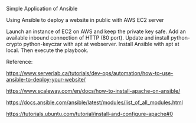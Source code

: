 Simple Application of Ansible

Using Ansible to deploy a website in public with AWS EC2 server

Launch an instance of EC2 on AWS and keep the private key safe.
Add an available inbound connection of HTTP (80 port).
Update and install python-crypto python-keyczar with apt at webserver.
Install Ansible with apt at local. Then execute the playbook.

Reference:

https://www.serverlab.ca/tutorials/dev-ops/automation/how-to-use-ansible-to-deploy-your-website/

https://www.scaleway.com/en/docs/how-to-install-apache-on-ansible/

https://docs.ansible.com/ansible/latest/modules/list_of_all_modules.html

https://tutorials.ubuntu.com/tutorial/install-and-configure-apache#0
